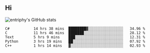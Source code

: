 ## Hi
![entriphy's GitHub stats](https://github-readme-stats.vercel.app/api?username=entriphy&show_icons=true&title_color=2196F3&bg_color=212121&text_color=FAFAFA&hide_border=true)
<!--START_SECTION:waka-->

```text
C#           14 hrs 38 mins  ████████▓░░░░░░░░░░░░░░░░   34.96 %
C            11 hrs 46 mins  ███████░░░░░░░░░░░░░░░░░░   28.12 %
Text         5 hrs 9 mins    ███░░░░░░░░░░░░░░░░░░░░░░   12.31 %
Python       3 hrs 19 mins   ██░░░░░░░░░░░░░░░░░░░░░░░   07.92 %
C++          1 hrs 14 mins   ▓░░░░░░░░░░░░░░░░░░░░░░░░   02.93 %
```

<!--END_SECTION:waka-->
